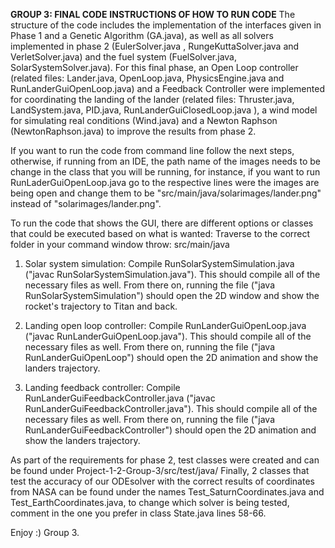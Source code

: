 **GROUP 3: FINAL CODE**
**INSTRUCTIONS OF HOW TO RUN CODE**
The structure of the code includes the implementation of the interfaces given in Phase 1 and a Genetic Algorithm (GA.java),  as well as all solvers implemented in phase 2 (EulerSolver.java , RungeKuttaSolver.java and VerletSolver.java)
and the fuel system (FuelSolver.java, SolarSystemSolver.java). 
For this final phase, an Open Loop controller  (related files: Lander.java, OpenLoop.java, PhysicsEngine.java and 
RunLanderGuiOpenLoop.java) and a Feedback Controller were implemented for coordinating the landing of the lander
(related files: Thruster.java, LandSystem.java, PID.java, RunLanderGuiClosedLoop.java ), a wind model for simulating real conditions (Wind.java) and a 
 Newton Raphson (NewtonRaphson.java) to improve the results from phase 2. 

If you want to run the code from command line follow the next steps, otherwise, if running from an IDE, the path name of the images needs to be change in the class that you will be running, for instance, if you want to run RunLaderGuiOpenLoop.java go to the respective lines were the images are being open and change them to be "src/main/java/solarimages/lander.png" instead of "solarimages/lander.png". 

To run the code that shows the GUI, there are different options or classes that could be executed based on what is wanted:
 Traverse to the correct folder in your command window throw: src/main/java
1. Solar system simulation:
    Compile RunSolarSystemSimulation.java ("javac RunSolarSystemSimulation.java"). This should compile all of the necessary files as well.
    From there on, running the file ("java RunSolarSystemSimulation") should open the 2D window and show the rocket's trajectory to Titan and back.

2. Landing open loop controller:
    Compile RunLanderGuiOpenLoop.java ("javac RunLanderGuiOpenLoop.java"). This should compile all of the necessary files as well.
    From there on, running the file ("java RunLanderGuiOpenLoop") should open the 2D animation and show the landers trajectory.

3. Landing feedback controller:
   Compile RunLanderGuiFeedbackController.java ("javac RunLanderGuiFeedbackController.java"). This should compile all of the necessary files as well.
   From there on, running the file ("java RunLanderGuiFeedbackController") should open the 2D animation and show the landers trajectory.


As part of the requirements for phase 2, test classes were created and can be found under  Project-1-2-Group-3/src/test/java/
Finally, 2 classes that test the accuracy of our ODEsolver with the correct results of coordinates from NASA can be found under the names Test_SaturnCoordinates.java and Test_EarthCoordinates.java,
to change which solver is being tested, comment in the one you prefer in class State.java lines 58-66.

Enjoy :)
Group 3.
